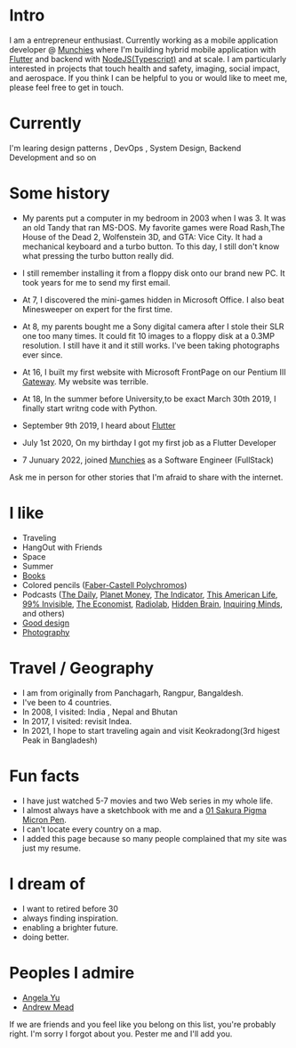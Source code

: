 
# Intro

I am a entrepreneur enthusiast. Currently working as a mobile application developer @ [Munchies](https://munchies.com.bd) where I'm building hybrid mobile application with [Flutter](https://flutter.dev) and backend with [NodeJS(Typescript)](https://nodejs.org/en/) and at scale. I am particularly interested in projects that touch health and safety, imaging, social impact, and aerospace. If you think I can be helpful to you or would like to meet me, please feel free to get in touch.

# Currently

I'm learing design patterns , DevOps , System Design, Backend Development and so on

# Some history

- My parents put a computer in my bedroom in 2003 when I was 3. It was an old Tandy that ran MS-DOS. My favorite games were Road Rash,The House of the Dead 2, Wolfenstein 3D, and GTA: Vice City. It had a mechanical keyboard and a turbo button. To this day, I still don't know what pressing the turbo button really did.

- I still remember installing it from a floppy disk onto our brand new PC. It took years for me to send my first email.


- At 7, I discovered the mini-games hidden in Microsoft Office. I also beat Minesweeper on expert for the first time.

- At 8, my parents bought me a Sony digital camera after I stole their SLR one too many times. It could fit 10 images to a floppy disk at a 0.3MP resolution. I still have it and it still works. I've been taking photographs ever since.

- At 16, I built my first website with Microsoft FrontPage on our Pentium III [Gateway](https://en.wikipedia.org/wiki/Gateway,_Inc.). My website was terrible.

- At 18, In the summer before University,to be exact March 30th 2019, I finally start writng code with Python.

- September 9th 2019, I heard about [Flutter](https://flutter.dev)

- July 1st 2020, On my birthday I got my first job as a Flutter Developer

- 7 Junuary 2022, joined [Munchies](https://munchies.com.bd) as a Software Engineer (FullStack)


Ask me in person for other stories that I'm afraid to share with the internet.

# I like

- Traveling
- HangOut with Friends
- Space
- Summer
- [Books](https://www.goodreads.com/mdangelo)
- Colored pencils ([Faber-Castell Polychromos](https://www.faber-castell.com/products/art-and-graphic/polychromos))
- Podcasts ([The Daily](https://www.nytimes.com/column/the-daily), [Planet Money](https://www.npr.org/sections/money/), [The Indicator](https://www.npr.org/podcasts/510325/the-indicator-from-planet-money), [This American Life](https://www.thisamericanlife.org/), [99% Invisible](https://99percentinvisible.org/episodes/), [The Economist](http://radio.economist.com/), [Radiolab](https://www.wnycstudios.org/shows/radiolab), [Hidden Brain](https://www.npr.org/series/423302056/hidden-brain), [Inquiring Minds](https://inquiring.show), and others)
- [Good design](/)
- [Photography](https://instagram.com/dangelosaurus)

# Travel / Geography

- I am from originally from Panchagarh, Rangpur, Bangaldesh.
- I've been to 4 countries.
- In 2008, I visited: India , Nepal and Bhutan
- In 2017, I visited: revisit Indea.
- In 2021, I hope to start traveling again and visit Keokradong(3rd higest Peak in Bangladesh)

# Fun facts

- I have just watched 5-7 movies and two Web series in my whole life.
- I almost always have a sketchbook with me and a [01 Sakura Pigma Micron Pen](https://www.sakuraofamerica.com/product/pigma-micron/).
- I can't locate every country on a map.
- I added this page because so many people complained that my site was just my resume.

# I dream of

- I want to retired before 30
- always finding inspiration.
- enabling a brighter future.
- doing better.

# Peoples I admire

- [Angela Yu](https://twitter.com/yu_angela?lang=en)
- [Andrew Mead](https://twitter.com/andrew_j_mead?lang=en)

If we are friends and you feel like you belong on this list, you're probably right. I'm sorry I forgot about you. Pester me and I'll add you.
